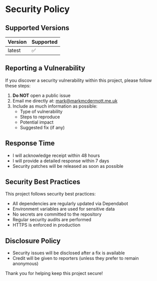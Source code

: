 # Security Policy

## Supported Versions

| Version | Supported          |
| ------- | ------------------ |
| latest  | :white_check_mark: |

## Reporting a Vulnerability

If you discover a security vulnerability within this project, please follow these steps:

1. **Do NOT** open a public issue
2. Email me directly at: mark@markmcdermott.me.uk
3. Include as much information as possible:
   - Type of vulnerability
   - Steps to reproduce
   - Potential impact
   - Suggested fix (if any)

## Response Time

- I will acknowledge receipt within 48 hours
- I will provide a detailed response within 7 days
- Security patches will be released as soon as possible

## Security Best Practices

This project follows security best practices:

- All dependencies are regularly updated via Dependabot
- Environment variables are used for sensitive data
- No secrets are committed to the repository
- Regular security audits are performed
- HTTPS is enforced in production

## Disclosure Policy

- Security issues will be disclosed after a fix is available
- Credit will be given to reporters (unless they prefer to remain anonymous)

Thank you for helping keep this project secure!